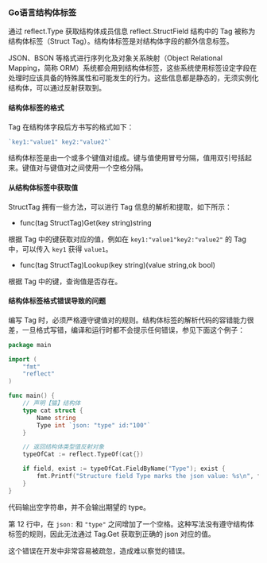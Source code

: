 ### Go语言结构体标签

通过 reflect.Type 获取结构体成员信息 reflect.StructField 结构中的 Tag 被称为结构体标签（Struct Tag）。结构体标签是对结构体字段的额外信息标签。

JSON、BSON 等格式进行序列化及对象关系映射（Object Relational Mapping，简称 ORM）系统都会用到结构体标签，这些系统使用标签设定字段在处理时应该具备的特殊属性和可能发生的行为。这些信息都是静态的，无须实例化结构体，可以通过反射获取到。

#### 结构体标签的格式

Tag 在结构体字段后方书写的格式如下：

```go
`key1:"value1" key2:"value2"`
```

结构体标签是由一个或多个键值对组成。键与值使用冒号分隔，值用双引号括起来。键值对与键值对之间使用一个空格分隔。

#### 从结构体标签中获取值

StructTag 拥有一些方法，可以进行 Tag 信息的解析和提取，如下所示：

- func(tag StructTag)Get(key string)string

根据 Tag 中的键获取对应的值，例如在 `key1:"value1"key2:"value2"` 的 Tag 中，可以传入 `key1` 获得 `value1`。

- func(tag StructTag)Lookup(key string)(value string,ok bool)

根据 Tag 中的键，查询值是否存在。

#### 结构体标签格式错误导致的问题

编写 Tag 时，必须严格遵守键值对的规则。结构体标签的解析代码的容错能力很差，一旦格式写错，编译和运行时都不会提示任何错误，参见下面这个例子：

```go
package main

import (
	"fmt"
	"reflect"
)

func main() {
	// 声明【猫】结构体
	type cat struct {
		Name string
		Type int `json: "type" id:"100"`
	}

	// 返回结构体类型值反射对象
	typeOfCat := reflect.TypeOf(cat{})

	if field, exist := typeOfCat.FieldByName("Type"); exist {
		fmt.Printf("Structure field Type marks the json value: %s\n", field.Tag.Get("json"))
	}
}
```

代码输出空字符串，并不会输出期望的 type。

第 12 行中，在 `json:` 和 `"type"` 之间增加了一个空格。这种写法没有遵守结构体标签的规则，因此无法通过 Tag.Get 获取到正确的 json 对应的值。

这个错误在开发中非常容易被疏忽，造成难以察觉的错误。